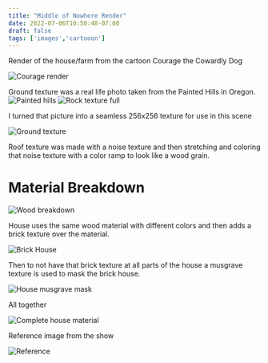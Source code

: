 ```yaml
---
title: "Middle of Nowhere Render"
date: 2022-07-06T10:50:48-07:00
draft: false
tags: ['images','cartooon']
---
```

Render of the house/farm from the cartoon Courage
the Cowardly Dog

![Courage render](/couragerender.png)

Ground texture was a real life photo taken from the Painted Hills
in Oregon. 
![Painted hills](/paintedhills.jpg)
![Rock texture full](/origfloor.jpg)

I turned that picture into a seamless 256x256 texture for
use in this scene

![Ground texture](/crackedrock.png)

Roof texture was made with a noise texture and then stretching
and coloring that noise texture with a color ramp to look like a wood grain.

# Material Breakdown
![Wood breakdown](/breakdown.gif)

House uses the same wood material with different colors and then adds a brick texture
over the material.

![Brick House](/brickhouse.png)

Then to not have that brick texture at all parts of the house a musgrave texture is 
used to mask the brick house.

![House musgrave mask](/housemask.png)

All together

![Complete house material](/compdhouse.png)

Reference image from the show

![Reference](/courageref.jpeg)
